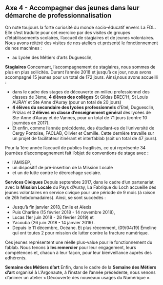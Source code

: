 ## Axe 4 - Accompagner des jeunes dans leur démarche de professionnalisation

On note toujours la forte curiosité du monde socio-éducatif envers La FDL. Elle s’est traduite pour cet exercice par des visites de groupes d’établissements scolaires, l’accueil de stagiaires et de jeunes volontaires.
Nous avons réitéré des visites de nos ateliers et présenté le fonctionnement de nos machines :
- au Lycée des Métiers d’arts Duguesclin,

**Stagiaires**
Concernant, l’accompagnement de stagiaires, nous sommes de plus en plus sollicités. Durant l’année 2018 et jusqu’à ce jour, nous avons accompagné 15 jeunes pour un total de 172 jours. Ainsi,nous avons accueilli :

- dans le cadre des stages de découverte en milieu professionnel des classes de 3ème, **4 élèves des collèges** St Gildas BREC’H, St Louis AURAY et Ste Anne d’Auray (pour un total de 20 jours)
- **4 élèves du secondaire des lycées professionnels**  d’Etel, Duguesclin, Priziac et **2 élèves en classe d’enseignement général** des lycées de Ste-Anne d’Auray et de Vannes, pour un total de 71 jours (contre 10 journées en 2017).
- Et enfin, comme l’année précédente, des étudiant-es de l’université de Cergy Pontoise, FACLAB, Olivier et Camille. Cette dernière travaille sur un projet de facilitateur itinérant et interfablab (soit un total de 47 jours).

Pour la 1ère année l’accueil de publics fragilisés, ce qui représente 34 journées d’accompagnement fait l’objet de conventions de stage avec :

- l’AMISEP,
- un dispositif de pré-insertion de la Mission Locale
- et un de lutte contre le décrochage scolaire.

**Services Civiques**
Depuis septembre 2017, dans le cadre d’un partenariat avec la **Mission Locale** du Pays d’Auray, La Fabrique du Loch accueille des jeunes volontaires en service civique pour une période de 9 mois (à raison de 26h hebdomadaires).
Ainsi, se sont succédés :

- Jusqu’à fin janvier 2018, Emile et Alexis
- Puis Charline (15 février 2018 - 14 novembre 2018),
- Lucas (1er juin 2018 - 28 février 2019) et
- Yacouba (26 juin 2018 - 14 janvier 2019) .
- Depuis le 11 décembre, Océane. Et plus récemment, (09/04/19) Émeline qui ont toutes 2 pour mission de lutter contre la fracture numérique.

Ces jeunes représentent une réelle plus-value pour le fonctionnement du fablab. Nous tenons à **les remercier** pour leur engagement, leurs compétences et, chacun à leur façon, pour leur bienveillance auprès des adhérents.

**Semaine des Métiers d’art**
Enfin, dans le cadre de la **Semaine des Métiers d’art** organisé à L’Argonaute, à l’instar de l’année précédente, nous venons d’animer un atelier « Découverte des nouveaux usages du Numérique ».
